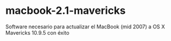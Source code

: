# macbook-2.1-mavericks
Software necesario para actualizar el MacBook (mid 2007) a OS X Mavericks 10.9.5 con éxito
